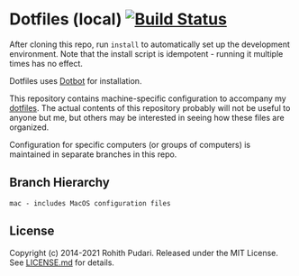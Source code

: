 # Dotfiles (local) [![Build Status](https://github.com/rohithpudari/dotfiles-local/actions/workflows/build.yml/badge.svg)](https://github.com/rohithpudari/dotfiles-local/actions/workflows/build.yml)
After cloning this repo, run `install` to automatically set up the development
environment. Note that the install script is idempotent - running it multiple
times has no effect.

Dotfiles uses [Dotbot][dotbot] for installation.

This repository contains machine-specific configuration to accompany my
[dotfiles][dotfiles]. The actual contents of this repository probably will not
be useful to anyone but me, but others may be interested in seeing how these
files are organized.

Configuration for specific computers (or groups of computers) is maintained in
separate branches in this repo.

Branch Hierarchy
----------------

```
mac - includes MacOS configuration files
```

License
-------

Copyright (c) 2014-2021 Rohith Pudari. Released under the MIT License. See
[LICENSE.md][license] for details.

[dotbot]: https://github.com/anishathalye/dotbot
[dotfiles]: https://github.com/rohithpudari/dotfiles
[license]: LICENSE
